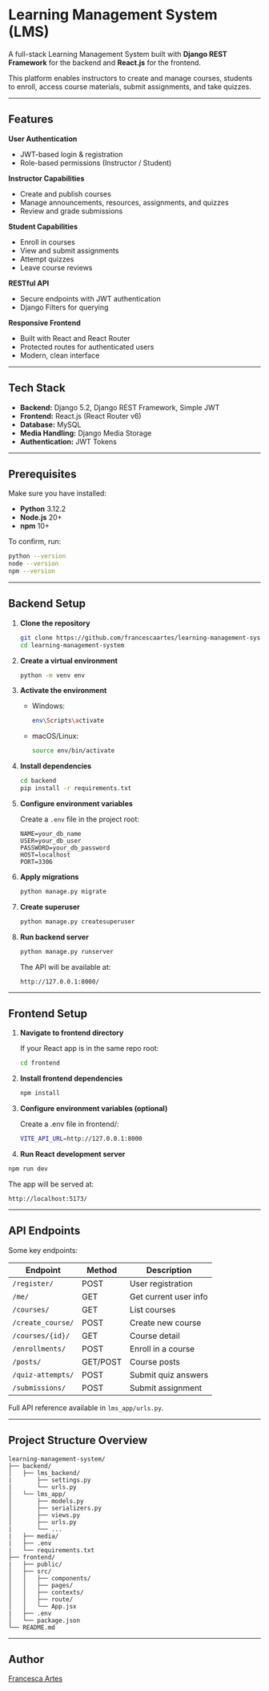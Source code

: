# Learning Management System (LMS)

A full-stack Learning Management System built with **Django REST Framework** for the backend and **React.js** for the frontend.

This platform enables instructors to create and manage courses, students to enroll, access course materials, submit assignments, and take quizzes.

---

## Features

**User Authentication**

- JWT-based login & registration
- Role-based permissions (Instructor / Student)

**Instructor Capabilities**

- Create and publish courses
- Manage announcements, resources, assignments, and quizzes
- Review and grade submissions

**Student Capabilities**

- Enroll in courses
- View and submit assignments
- Attempt quizzes
- Leave course reviews

**RESTful API**

- Secure endpoints with JWT authentication
- Django Filters for querying

**Responsive Frontend**

- Built with React and React Router
- Protected routes for authenticated users
- Modern, clean interface

---

## Tech Stack

- **Backend:** Django 5.2, Django REST Framework, Simple JWT
- **Frontend:** React.js (React Router v6)
- **Database:** MySQL
- **Media Handling:** Django Media Storage
- **Authentication:** JWT Tokens

---

## Prerequisites

Make sure you have installed:

- **Python** 3.12.2
- **Node.js** 20+
- **npm** 10+

To confirm, run:

```bash
python --version
node --version
npm --version
```

---

## Backend Setup

1. **Clone the repository**

   ```bash
   git clone https://github.com/francescaartes/learning-management-system.git
   cd learning-management-system
   ```

2. **Create a virtual environment**

   ```bash
   python -m venv env
   ```

3. **Activate the environment**

   - Windows:
     ```bash
     env\Scripts\activate
     ```
   - macOS/Linux:
     ```bash
     source env/bin/activate
     ```

4. **Install dependencies**

   ```bash
   cd backend
   pip install -r requirements.txt
   ```

5. **Configure environment variables**

   Create a `.env` file in the project root:

   ```
   NAME=your_db_name
   USER=your_db_user
   PASSWORD=your_db_password
   HOST=localhost
   PORT=3306
   ```

6. **Apply migrations**

   ```bash
   python manage.py migrate
   ```

7. **Create superuser**

   ```bash
   python manage.py createsuperuser
   ```

8. **Run backend server**

   ```bash
   python manage.py runserver
   ```

   The API will be available at:

   ```
   http://127.0.0.1:8000/
   ```

---

## Frontend Setup

1. **Navigate to frontend directory**

   If your React app is in the same repo root:

   ```bash
   cd frontend
   ```

2. **Install frontend dependencies**

   ```bash
   npm install
   ```

3. **Configure environment variables (optional)**

   Create a .env file in frontend/:

   ```bash
   VITE_API_URL=http://127.0.0.1:8000
   ```

4. **Run React development server**

```bash
npm run dev
```

The app will be served at:

```
http://localhost:5173/
```

---

## API Endpoints

Some key endpoints:

| Endpoint          | Method   | Description           |
| ----------------- | -------- | --------------------- |
| `/register/`      | POST     | User registration     |
| `/me/`            | GET      | Get current user info |
| `/courses/`       | GET      | List courses          |
| `/create_course/` | POST     | Create new course     |
| `/courses/{id}/`  | GET      | Course detail         |
| `/enrollments/`   | POST     | Enroll in a course    |
| `/posts/`         | GET/POST | Course posts          |
| `/quiz-attempts/` | POST     | Submit quiz answers   |
| `/submissions/`   | POST     | Submit assignment     |

Full API reference available in `lms_app/urls.py`.

---

## Project Structure Overview

```
learning-management-system/
├── backend/
│   ├── lms_backend/
|       ├── settings.py
|       └── urls.py
│   └── lms_app/
│       ├── models.py
│       ├── serializers.py
│       ├── views.py
│       ├── urls.py
|       └── ...
|   ├── media/
|   ├── .env
|   └── requirements.txt
├── frontend/
|   ├── public/
│   ├── src/
│   │   ├── components/
│   │   ├── pages/
│   │   ├── contexts/
│   │   ├── route/
│   │   └── App.jsx
|   ├── .env
│   └── package.json
└── README.md
```

---

## Author

[Francesca Artes](https://github.com/francescaartes)
